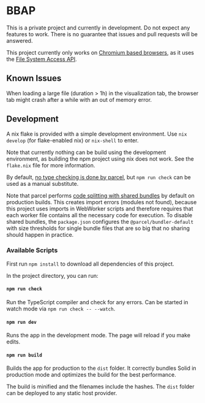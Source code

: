 # BBAP

This is a private project and currently in development.
Do not expect any features to work.
There is no guarantee that issues and pull requests will be answered.

This project currently only works on [Chromium based browsers](https://caniuse.com/native-filesystem-api), as it uses the [File System Access API](https://developer.mozilla.org/en-US/docs/Web/API/File_System_Access_API).

## Known Issues

When loading a large file (duration > 1h) in the visualization tab, the browser tab might crash after a while with an out of memory error.

## Development

A nix flake is provided with a simple development environment.
Use `nix develop` (for flake-enabled nix) or `nix-shell` to enter.

Note that currently nothing can be build using the development environment, as building the npm project using nix does not work.
See the `flake.nix` file for more information.

By default, [no type checking is done by parcel](https://parceljs.org/languages/typescript), but `npm run check` can be used as a manual substitute.

Note that parcel performs [code splitting with shared bundles](https://parceljs.org/features/code-splitting/#shared-bundles) by default on production builds.
This creates import errors (modules not found), because this project uses imports in WebWorker scripts and therefore requires that each worker file contains all the necessary code for execution.
To disable shared bundles, the `package.json` configures the `@parcel/bundler-default` with size thresholds for single bundle files that are so big that no sharing should happen in practice.

### Available Scripts

First run `npm install` to download all dependencies of this project.

In the project directory, you can run:

#### `npm run check`

Run the TypeScript compiler and check for any errors.
Can be started in watch mode via `npm run check -- --watch`.

#### `npm run dev`

Runs the app in the development mode.
The page will reload if you make edits.

#### `npm run build`

Builds the app for production to the `dist` folder.
It correctly bundles Solid in production mode and optimizes the build for the best performance.

The build is minified and the filenames include the hashes.
The `dist` folder can be deployed to any static host provider.
